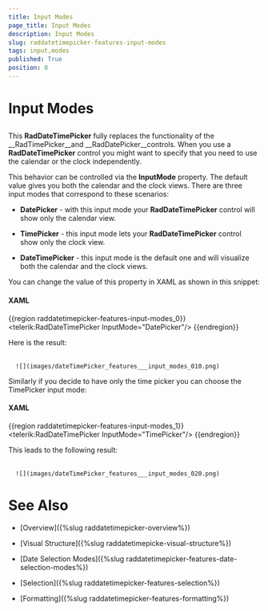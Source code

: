```yaml
---
title: Input Modes
page_title: Input Modes
description: Input Modes
slug: raddatetimepicker-features-input-modes
tags: input,modes
published: True
position: 0
---
```


# Input Modes



## 

This __RadDateTimePicker__ fully replaces the functionality of the __RadTimePicker__and __RadDatePicker__controls. When you use a __RadDateTimePicker__ control you might want to specify that you need to use the calendar or the clock independently. 

This behavior can be controlled via the __InputMode__ property. The default value gives you both the calendar and the clock views. There are three input modes that correspond to these scenarios:

* __DatePicker__ - with this input mode your __RadDateTimePicker__ control will show only the calendar view.

* __TimePicker__ - this input mode lets your __RadDateTimePicker__ control show only the clock view.

* __DateTimePicker__ - this input mode is the default one and will visualize both the calendar and the clock views.

You can change the value of this property in XAML as shown in this snippet:

#### __XAML__

{{region raddatetimepicker-features-input-modes_0}}
	<telerik:RadDateTimePicker InputMode="DatePicker"/>
	{{endregion}}



Here is the result:




         
      ![](images/dateTimePicker_features___input_modes_010.png)

Similarly if you decide to have only the time picker you can choose the TimePicker input mode:

#### __XAML__

{{region raddatetimepicker-features-input-modes_1}}
	<telerik:RadDateTimePicker InputMode="TimePicker"/>
	{{endregion}}



This leads to the following result:




         
      ![](images/dateTimePicker_features___input_modes_020.png)

# See Also

 * [Overview]({%slug raddatetimepicker-overview%})

 * [Visual Structure]({%slug raddatetimepicke-visual-structure%})

 * [Date Selection Modes]({%slug raddatetimepicker-features-date-selection-modes%})

 * [Selection]({%slug raddatetimepicker-features-selection%})

 * [Formatting]({%slug raddatetimepicker-features-formatting%})
